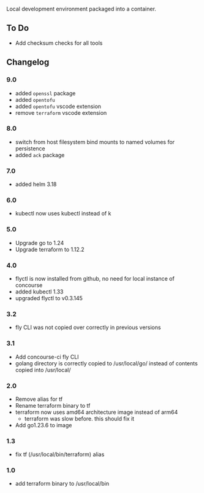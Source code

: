 Local development environment packaged into a container.

## To Do
- Add checksum checks for all tools

## Changelog
### 9.0
- added `openssl` package
- added `opentofu`
- added `opentofu` vscode extension
- remove `terraform` vscode extension
### 8.0
- switch from host filesystem bind mounts to named volumes for persistence
- added `ack` package
### 7.0
- added helm 3.18
### 6.0
- kubectl now uses kubectl instead of k
### 5.0
- Upgrade go to 1.24
- Upgrade terraform to 1.12.2
### 4.0
- flyctl is now installed from github, no need for local instance of concourse
- added kubectl 1.33
- upgraded flyctl to v0.3.145
### 3.2
- fly CLI was not copied over correctly in previous versions
### 3.1
- Add concourse-ci fly CLI
- golang directory is correctly copied to /usr/local/go/ instead of contents copied into /usr/local/
### 2.0
- Remove alias for tf
- Rename terraform binary to tf
- terraform now uses amd64 architecture image instead of arm64
    - terraform was slow before. this should fix it
- Add go1.23.6 to image
### 1.3
- fix tf (/usr/local/bin/terraform) alias
### 1.0
- add terraform binary to /usr/local/bin
